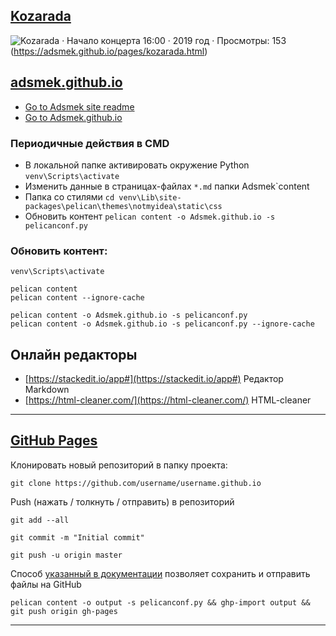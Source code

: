 
## [Kozarada](https://adsmek.github.io/pages/kozarada.html)

![Kozarada · Начало концерта 16:00 ·  2019 год · Просмотры: 153](https://scontent-cph2-1.xx.fbcdn.net/v/t15.5256-10/s640x640/64483647_399395037338155_4871404967149174784_n.jpg?_nc_cat=107&_nc_sid=ad6a45&_nc_ohc=UaAza8kMSJ8AX-GeEV1&_nc_ht=scontent-cph2-1.xx&oh=9c98022d50aa81e56f3d0678dbf4ccca&oe=5F51F705)(https://adsmek.github.io/pages/kozarada.html)


## [adsmek.github.io](https://adsmek.github.io/)

 + [Go to Adsmek site readme](https://adsmek.github.io/unedtsarnd.html)
 + [Go to Adsmek.github.io](https://github.com/Adsmek/Adsmek.github.io)

### Периодичные действия в CMD

 - В локальной папке активировать окружение Python `venv\Scripts\activate`
 - Изменить данные в страницах-файлах `*.md` папки Adsmek\`content
 - Папка со стилями `cd venv\Lib\site-packages\pelican\themes\notmyidea\static\css`
 - Обновить контент `pelican content -o Adsmek.github.io -s pelicanconf.py`


### Обновить контент:

	venv\Scripts\activate    

	pelican content
	pelican content --ignore-cache

	pelican content -o Adsmek.github.io -s pelicanconf.py
	pelican content -o Adsmek.github.io -s pelicanconf.py --ignore-cache


## Онлайн редакторы

 + [https://stackedit.io/app#](https://stackedit.io/app#) Редактор Markdown
 + [https://html-cleaner.com/](https://html-cleaner.com/) HTML-cleaner
___

## [GitHub Pages](https://pages.github.com/)

Клонировать новый репозиторий в папку проекта:

	git clone https://github.com/username/username.github.io


Push (нажать / толкнуть / отправить) в репозиторий

	git add --all

	git commit -m "Initial commit"

	git push -u origin master

Способ [указанный в документации](https://docs.getpelican.com/en/stable/tips.html) позволяет сохранить и отправить файлы на GitHub

	pelican content -o output -s pelicanconf.py && ghp-import output && git push origin gh-pages

___